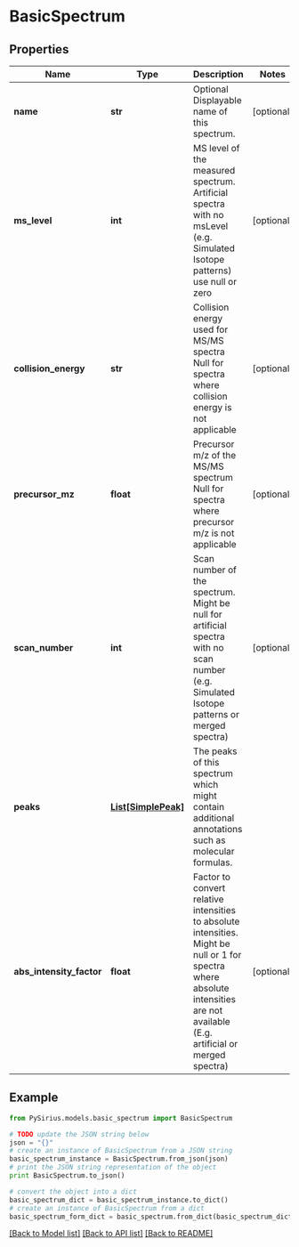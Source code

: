 # BasicSpectrum


## Properties

Name | Type | Description | Notes
------------ | ------------- | ------------- | -------------
**name** | **str** | Optional Displayable name of this spectrum. | [optional] 
**ms_level** | **int** | MS level of the measured spectrum.  Artificial spectra with no msLevel (e.g. Simulated Isotope patterns) use null or zero | [optional] 
**collision_energy** | **str** | Collision energy used for MS/MS spectra  Null for spectra where collision energy is not applicable | [optional] 
**precursor_mz** | **float** | Precursor m/z of the MS/MS spectrum  Null for spectra where precursor m/z is not applicable | [optional] 
**scan_number** | **int** | Scan number of the spectrum.  Might be null for artificial spectra with no scan number (e.g. Simulated Isotope patterns or merged spectra) | [optional] 
**peaks** | [**List[SimplePeak]**](SimplePeak.md) | The peaks of this spectrum which might contain additional annotations such as molecular formulas. | 
**abs_intensity_factor** | **float** | Factor to convert relative intensities to absolute intensities.  Might be null or 1 for spectra where absolute intensities are not available (E.g. artificial or merged spectra) | [optional] 

## Example

```python
from PySirius.models.basic_spectrum import BasicSpectrum

# TODO update the JSON string below
json = "{}"
# create an instance of BasicSpectrum from a JSON string
basic_spectrum_instance = BasicSpectrum.from_json(json)
# print the JSON string representation of the object
print BasicSpectrum.to_json()

# convert the object into a dict
basic_spectrum_dict = basic_spectrum_instance.to_dict()
# create an instance of BasicSpectrum from a dict
basic_spectrum_form_dict = basic_spectrum.from_dict(basic_spectrum_dict)
```
[[Back to Model list]](../README.md#documentation-for-models) [[Back to API list]](../README.md#documentation-for-api-endpoints) [[Back to README]](../README.md)


